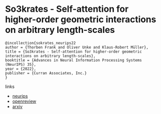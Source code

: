 # So3krates - Self-attention for higher-order geometric interactions on arbitrary length-scales

```
@incollection{sokrates_neurips22
author = {Thorben Frank and Oliver Unke and Klaus-Robert Müller},
title = {So3krates - Self-attention for higher-order geometric interactions on arbitrary length-scales},
booktitle = {Advances in Neural Information Processing Systems (NeurIPS) 35},
year = {2022},
publisher = {Curran Associates, Inc.}
}
```

links
- [neurips](https://nips.cc/Conferences/2022/Schedule?showEvent=53570)
- [openreview](https://openreview.net/forum?id=tlUnxtAmcJq)
- [arxiv](https://arxiv.org/abs/2205.14276)
